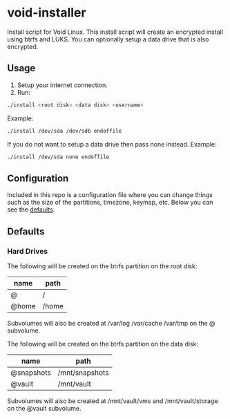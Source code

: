 # void-installer

Install script for Void Linux. This install script will create an encrypted install using btrfs and LUKS. You can optionally setup a data drive that is also encrypted. 

## Usage

1. Setup your internet connection.
2. Run:
```bash
./install <root disk> <data disk> <username>
```

Example:
```bash
./install /dev/sda /dev/sdb endoffile
```

If you do not want to setup a data drive then pass none instead. Example:
```bash
./install /dev/sda none endoffile
```

## Configuration

Included in this repo is a configuration file where you can change things such as the size of the partitions, timezone, keymap, etc. Below you can see the [defaults](#defaults).

<a href="#defaults"></a>
## Defaults
### Hard Drives

The following will be created on the btrfs partition on the root disk:

| name  | path  |
|-------|-------|
| @     | /     |
| @home | /home |

Subvolumes will also be created at /var/log /var/cache /var/tmp on the @
subvolume.

The following will be created on the btrfs partition on the data disk:

| name       | path           |
|------------|----------------|
| @snapshots | /mnt/snapshots |
| @vault     | /mnt/vault     |

Subvolumes will also be created at /mnt/vault/vms and /mnt/vault/storage
on the @vault subvolume.

